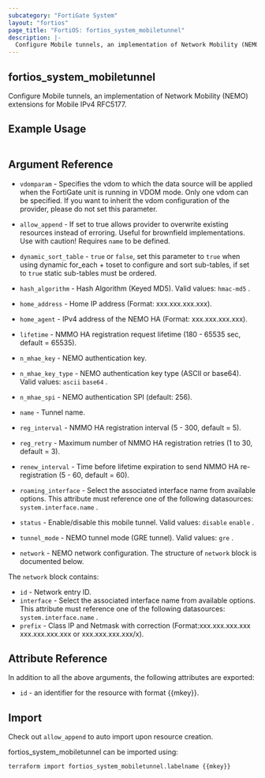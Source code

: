 ```yaml
---
subcategory: "FortiGate System"
layout: "fortios"
page_title: "FortiOS: fortios_system_mobiletunnel"
description: |-
  Configure Mobile tunnels, an implementation of Network Mobility (NEMO) extensions for Mobile IPv4 RFC5177.
---
```


## fortios_system_mobiletunnel
Configure Mobile tunnels, an implementation of Network Mobility (NEMO) extensions for Mobile IPv4 RFC5177.

## Example Usage

```hcl

```

## Argument Reference
* `vdomparam` - Specifies the vdom to which the data source will be applied when the FortiGate unit is running in VDOM mode. Only one vdom can be specified. If you want to inherit the vdom configuration of the provider, please do not set this parameter.
* `allow_append` - If set to true allows provider to overwrite existing resources instead of erroring. Useful for brownfield implementations. Use with caution! Requires `name` to be defined.
* `dynamic_sort_table` - `true` or `false`, set this parameter to `true` when using dynamic for_each + toset to configure and sort sub-tables, if set to `true` static sub-tables must be ordered.

* `hash_algorithm` - Hash Algorithm (Keyed MD5). Valid values: `hmac-md5` .
* `home_address` - Home IP address (Format: xxx.xxx.xxx.xxx).
* `home_agent` - IPv4 address of the NEMO HA (Format: xxx.xxx.xxx.xxx).
* `lifetime` - NMMO HA registration request lifetime (180 - 65535 sec, default = 65535).
* `n_mhae_key` - NEMO authentication key.
* `n_mhae_key_type` - NEMO authentication key type (ASCII or base64). Valid values: `ascii` `base64` .
* `n_mhae_spi` - NEMO authentication SPI (default: 256).
* `name` - Tunnel name.
* `reg_interval` - NMMO HA registration interval (5 - 300, default = 5).
* `reg_retry` - Maximum number of NMMO HA registration retries (1 to 30, default = 3).
* `renew_interval` - Time before lifetime expiration to send NMMO HA re-registration (5 - 60, default = 60).
* `roaming_interface` - Select the associated interface name from available options. This attribute must reference one of the following datasources: `system.interface.name` .
* `status` - Enable/disable this mobile tunnel. Valid values: `disable` `enable` .
* `tunnel_mode` - NEMO tunnel mode (GRE tunnel). Valid values: `gre` .
* `network` - NEMO network configuration. The structure of `network` block is documented below.

The `network` block contains:

* `id` - Network entry ID.
* `interface` - Select the associated interface name from available options. This attribute must reference one of the following datasources: `system.interface.name` .
* `prefix` - Class IP and Netmask with correction (Format:xxx.xxx.xxx.xxx xxx.xxx.xxx.xxx or xxx.xxx.xxx.xxx/x).

## Attribute Reference

In addition to all the above arguments, the following attributes are exported:
* `id` - an identifier for the resource with format {{mkey}}.

## Import

Check out `allow_append` to auto import upon resource creation.

fortios_system_mobiletunnel can be imported using:
```sh
terraform import fortios_system_mobiletunnel.labelname {{mkey}}
```
